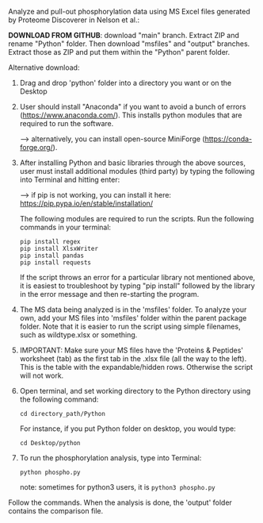 Analyze and pull-out phosphorylation data using MS Excel files generated by Proteome Discoverer in Nelson et al.:

**DOWNLOAD FROM GITHUB**: download "main" branch. Extract ZIP and rename "Python" folder. Then download "msfiles" and "output" branches. Extract those as ZIP and put them within the "Python" parent folder.

Alternative download:

1) Drag and drop 'python' folder into a directory you want or on the Desktop

2) User should install "Anaconda" if you want to avoid a bunch of errors (https://www.anaconda.com/). This installs python modules that are required to run the software.

    --> alternatively, you can install open-source MiniForge (https://conda-forge.org/).

3) After installing Python and basic libraries through the above sources, user must install additional modules (third party) by typing the following into Terminal and hitting enter:

    --> if pip is not working, you can install it here: https://pip.pypa.io/en/stable/installation/
    
    The following modules are required to run the scripts. Run the following commands in your terminal:

    ```
    pip install regex
    pip install XlsxWriter
    pip install pandas
    pip install requests
    ```
    
    If the script throws an error for a particular library not mentioned above, it is easiest to troubleshoot by typing "pip install" followed by the library in the error message and then re-starting the program.

4) The MS data being analyzed is in the 'msfiles' folder. To analyze your own, add your MS files into 'msfiles' folder within the parent package folder. Note that it is easier to run the script using simple filenames, such as wildtype.xlsx or something.

5) IMPORTANT: Make sure your MS files have the 'Proteins & Peptides' worksheet (tab) as the first tab in the .xlsx file (all the way to the left). This is the table with the expandable/hidden rows. Otherwise the script will not work.

5) Open terminal, and set working directory to the Python directory using the following command:

    ```
    cd directory_path/Python
    ```
    
    For instance, if you put Python folder on desktop, you would type:
    
    ```
    cd Desktop/python
    ```
    
6) To run the phosphorylation analysis, type into Terminal:

    ```
    python phospho.py
    ```
    
    note: sometimes for python3 users, it is ```python3 phospho.py```
    
Follow the commands. When the analysis is done, the 'output' folder contains the comparison file.
    
